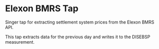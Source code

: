 # Elexon BMRS Tap

Singer tap for extracting settlement system prices from the Elexon BMRS API.

This tap extracts data for the previous day and writes it to the DISEBSP measurement.
